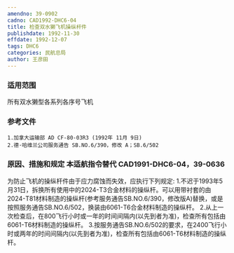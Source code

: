 ```yaml
---
amendno: 39-0902
cadno: CAD1992-DHC6-04
title: 检查双水獭飞机操纵杆件
publishdate: 1992-11-30
effdate: 1992-12-07
tags: DHC6
categories: 民航总局
author: 王彦田
---
```


### 适用范围 
所有双水獭型各系列各序号飞机

<!--more-->
### 参考文件
    1.加拿大运输部 AD CF-80-03R3 (1992年 11月 9日) 
    2.德·哈维兰公司服务通告 SB.NO.6/390，修改 A；SB.6/502 

### 原因、措施和规定 本适航指令替代 CAD1991-DHC6-04，39-0636 
为防止飞机的操纵杆件由于应力腐蚀而失效，应执行下列规定: 
    1.不迟于1993年5月31日，拆换所有使用中的2024-T3合金材料的操纵杆。可以用带衬套的由2024-T81材料制造的操纵杆(参考服务通告SB.NO.6/390，修改版A)替换，或是按照服务通告SB.NO.6/502，换装由6061-T6合金材料制造的操纵杆。 
    2.从上一次检查后，在800飞行小时或一年的时间间隔内(以先到者为准)，检查所有包括由6061-T6材料制造的操纵杆。 
    3.按服务通告SB.NO.6/502的要求，在2400飞行小时或两年的时间间隔内(以先到者为准)，检查所有包括由6061-T6材料制造的操纵杆。

  
